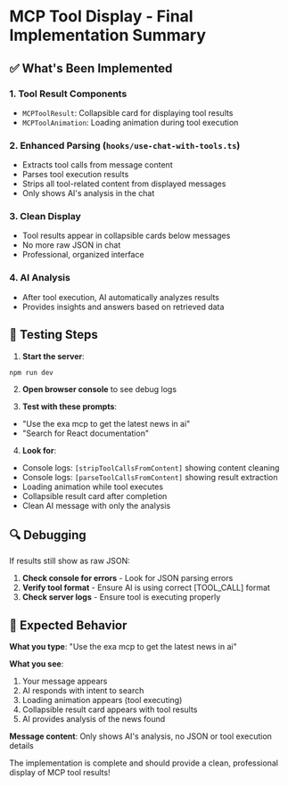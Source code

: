 # MCP Tool Display - Final Implementation Summary

## ✅ What's Been Implemented

### 1. **Tool Result Components**
- `MCPToolResult`: Collapsible card for displaying tool results
- `MCPToolAnimation`: Loading animation during tool execution

### 2. **Enhanced Parsing** (`hooks/use-chat-with-tools.ts`)
- Extracts tool calls from message content
- Parses tool execution results
- Strips all tool-related content from displayed messages
- Only shows AI's analysis in the chat

### 3. **Clean Display**
- Tool results appear in collapsible cards below messages
- No more raw JSON in chat
- Professional, organized interface

### 4. **AI Analysis**
- After tool execution, AI automatically analyzes results
- Provides insights and answers based on retrieved data

## 🧪 Testing Steps

1. **Start the server**:
```bash
npm run dev
```

2. **Open browser console** to see debug logs

3. **Test with these prompts**:
- "Use the exa mcp to get the latest news in ai"
- "Search for React documentation"

4. **Look for**:
- Console logs: `[stripToolCallsFromContent]` showing content cleaning
- Console logs: `[parseToolCallsFromContent]` showing result extraction
- Loading animation while tool executes
- Collapsible result card after completion
- Clean AI message with only the analysis

## 🔍 Debugging

If results still show as raw JSON:

1. **Check console for errors** - Look for JSON parsing errors
2. **Verify tool format** - Ensure AI is using correct [TOOL_CALL] format
3. **Check server logs** - Ensure tool is executing properly

## 📝 Expected Behavior

**What you type**: "Use the exa mcp to get the latest news in ai"

**What you see**:
1. Your message appears
2. AI responds with intent to search
3. Loading animation appears (tool executing)
4. Collapsible result card appears with tool results
5. AI provides analysis of the news found

**Message content**: Only shows AI's analysis, no JSON or tool execution details

The implementation is complete and should provide a clean, professional display of MCP tool results!
